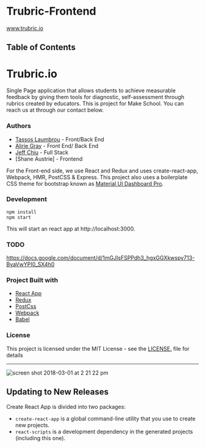 # Trubric-Frontend

www.trubric.io

## Table of Contents

# Trubric.io

Single Page application that allows students to achieve measurable feedback by giving them tools for diagnostic, self-assessment through rubrics created by educators. This is project for Make School. You can reach us at through our contact below.

### Authors
- [Tassos Laumbrou](https://www.linkedin.com/in/lambrou/) - Front/Back End
- [Alirie Gray](https://www.linkedin.com/in/alirie-gray/) - Front End/ Back End
- [Jeff Chiu](https://www.linkedin.com/in/jeffchiu1) - Full Stack
- [Shane Austrie] - Frontend

For the Front-end side, we use React and Redux and uses create-react-app, Webpack, HMR, PostCSS & Express. This project also uses a boilerplate CSS theme for bootstrap known as [Material UI Dashboard Pro](https://www.creative-tim.com/product/material-dashboard).

### Development
```
npm install
npm start
```
This will start an react app at http://localhost:3000.


### TODO
https://docs.google.com/document/d/1mGJIsFSPPdh3_hgxGGXkwspy713-ByaVwYPI0_SX4h0

### Project Built with
- [React App](https://github.com/facebook/create-react-app)
- [Redux](https://www.npmjs.com/package/react-redux)
- [PostCss](https://github.com/postcss/postcss)
- [Webpack](https://www.npmjs.com/package/webpack)
- [Babel](https://github.com/babel/babel-loader)

### License
This project is licensed under the MIT License - see the [LICENSE.](https://tldrlegal.com/license/mit-license) file for details

-------------------

![screen shot 2018-03-01 at 2 21 22 pm](https://user-images.githubusercontent.com/10523517/36866101-371bc130-1d46-11e8-8e3b-75ac9817e43b.png)

## Updating to New Releases

Create React App is divided into two packages:

* `create-react-app` is a global command-line utility that you use to create new projects.
* `react-scripts` is a development dependency in the generated projects (including this one).
